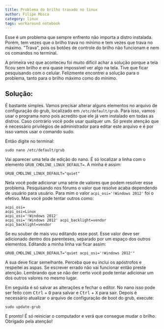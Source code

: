 ```yaml
---
title: Problema do brilho travado no linux
author: Filipe Mosca
category: linux
tags: workaround notebook
---
```


Esse é um problema que sempre enfrento não importa a distro instalada. Porém, tem vezes que o brilho trava no mínimo e tem vezes que trava no máximo. "Trava", pois os botões de controle do brilho não funcionam e nem os comandos no terminal.

A primeira vez que aconteceu foi muito difícil achar a solução porque a tela ficou sem brilho e era quase impossível ver algo na tela. Tive que ficar pesquisando com o celular. Felizmente encontrei a solução para o problema, tanto para o brilho máximo como do mínimo.

## Solução:

É bastante simples. Vamos precisar alterar alguns elementos no arquivo de configuração do grub, localizado em `/etc/default/grub`. Para isso, vamos usar o programa _nano_ pois acredito que ele já vem instalado em todas as distros. Caso contrário você pode usar qualquer um. Só preste atenção que é necessário privilégios de administrador para editar este arquivo e é por isso vamos usar o comando sudo.

Então digite no terminal:

```
sudo nano /etc/default/grub
```

Vai aparecer uma tela de edição do nano. É só localizar a linha com o elemento `GRUB_CMDLINE_LINUX_DEFAULT=`. A minha é assim:

```
GRUB_CMDLINE_LINUX_DEFAULT="quiet"
```
Nela você pode adicionar uma série de valores que podem resolver esse problema. Pesquisando nos fórums o valor que resolve acaba dependendo de usuário para usuário. Para mim o valor `acpi_osi='!Windows 2012'` foi o efetivo. Mas você pode tentar outros como:

```
acpi_osi=
acpi_osi=Linux
acpi_osi='!Windows 2012'
acpi_osi='!Windows 2012' acpi_backlight=vendor
acpi_backlight=vendor
```
Se eu souber de mais vou editando esse post. Esse valor deve ser adicionado dentro dos parenteses, separado por um espaço dos outros elementos. Editando a minha linha vai ficar assim:

```
GRUB_CMDLINE_LINUX_DEFAULT="quiet acpi_osi='!Windows 2012'"
```
A sua deve ficar semelhante. Perceba que eu inclui os apóstrofos e respeitei as aspas. Se escrever errado não vai funcionar então preste atenção. Lembrando que se não der certo você pode tentar adicionar um dos outros valores no mesmo lugar.

Em seguida é só salvar as alterações e fechar o editor. No nano isso pode ser feito com <kbd>Ctrl</kbd> + <kbd>O</kbd> para salvar e <kbd>Ctrl</kbd> + <kbd>X</kbd> para sair. Depois é necessário atualizar o arquivo de configuração de boot do grub, execute:

```
sudo update-grub
```
E pronto! É só reiniciar o computador e verá que consegue mudar o brilho. Obrigado pela atenção!
